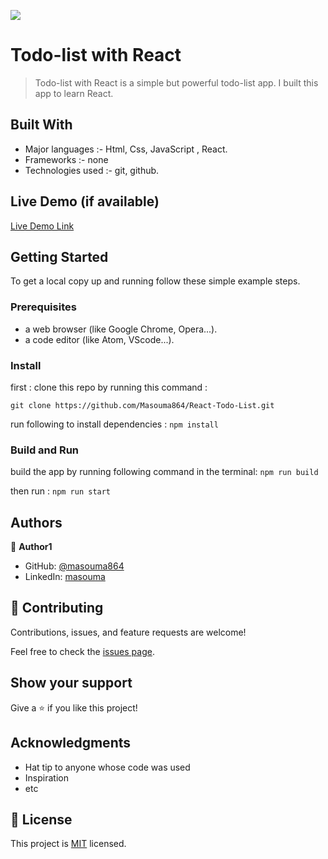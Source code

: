 
![](https://img.shields.io/badge/Microverse-blueviolet)

# Todo-list with React

> Todo-list with React is a simple but powerful todo-list app. I built this app to learn React. 

## Built With

- Major languages :-
  Html, Css, JavaScript , React.
- Frameworks :-
  none
- Technologies used :-
  git, github.

## Live Demo (if available)

[Live Demo Link]()

## Getting Started

To get a local copy up and running follow these simple example steps.

### Prerequisites

- a web browser (like Google Chrome, Opera...).
- a code editor (like Atom, VScode...).

### Install

first : clone this repo by running this command :

`git clone https://github.com/Masouma864/React-Todo-List.git`

run following to install dependencies : `npm install`

### Build and Run

build the app by running following command in the terminal: `npm run build`

then run : `npm run start`

## Authors

👤 **Author1**

- GitHub: [@masouma864](https://github.com/masouma864)
- LinkedIn: [masouma](https://linkedin.com/in/masouma-modarresi)

## 🤝 Contributing

Contributions, issues, and feature requests are welcome!

Feel free to check the [issues page](../../issues/).

## Show your support

Give a ⭐️ if you like this project!

## Acknowledgments

- Hat tip to anyone whose code was used
- Inspiration
- etc

## 📝 License

This project is [MIT](./LICENSE) licensed.
